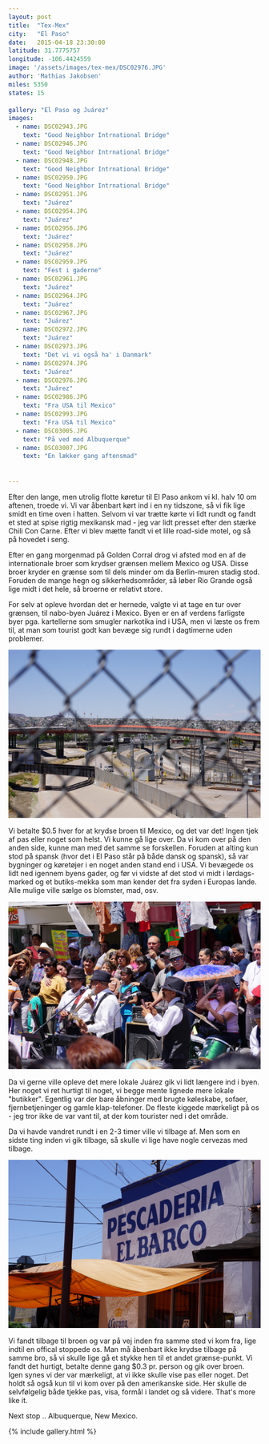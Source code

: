```yaml
---
layout: post
title:  "Tex-Mex"
city:   "El Paso"
date:   2015-04-18 23:30:00
latitude: 31.7775757
longitude: -106.4424559
image: '/assets/images/tex-mex/DSC02976.JPG'
author: 'Mathias Jakobsen'
miles: 5350
states: 15

gallery: "El Paso og Juárez"
images:
  - name: DSC02943.JPG
    text: "Good Neighbor Intrnational Bridge"
  - name: DSC02946.JPG
    text: "Good Neighbor Intrnational Bridge"
  - name: DSC02948.JPG
    text: "Good Neighbor Intrnational Bridge"
  - name: DSC02950.JPG
    text: "Good Neighbor Intrnational Bridge"
  - name: DSC02951.JPG
    text: "Juárez"
  - name: DSC02954.JPG
    text: "Juárez"
  - name: DSC02956.JPG
    text: "Juárez"
  - name: DSC02958.JPG
    text: "Juárez"
  - name: DSC02959.JPG
    text: "Fest i gaderne"
  - name: DSC02961.JPG
    text: "Juárez"
  - name: DSC02964.JPG
    text: "Juárez"
  - name: DSC02967.JPG
    text: "Juárez"
  - name: DSC02972.JPG
    text: "Juárez"
  - name: DSC02973.JPG
    text: "Det vi vi også ha' i Danmark"
  - name: DSC02974.JPG
    text: "Juárez"
  - name: DSC02976.JPG
    text: "Juárez"
  - name: DSC02986.JPG
    text: "Fra USA til Mexico"
  - name: DSC02993.JPG
    text: "Fra USA til Mexico"
  - name: DSC03005.JPG
    text: "På ved mod Albuquerque"
  - name: DSC03007.JPG
    text: "En lækker gang aftensmad"
  

---
```


Efter den lange, men utrolig flotte køretur til El Paso ankom vi kl. halv 10 om aftenen, troede vi. Vi var åbenbart kørt ind i en ny tidszone, så vi fik lige smidt en time oven i hatten. Selvom vi var trætte kørte vi lidt rundt og fandt et sted at spise rigtig mexikansk mad - jeg var lidt presset efter den stærke Chili Con Carne. Efter vi blev mætte fandt vi et lille road-side motel, og så på hovedet i seng.

Efter en gang morgenmad på Golden Corral drog vi afsted mod en af de internationale broer som krydser grænsen mellem Mexico og USA. Disse broer kryder en grænse som til dels minder om da Berlin-muren stadig stod. Foruden de mange hegn og sikkerhedsområder, så løber Rio Grande også lige midt i det hele, så broerne er relativt store. 

For selv at opleve hvordan det er hernede, valgte vi at tage en tur over grænsen, til nabo-byen Juárez i Mexico. Byen er en af verdens farligste byer pga. kartellerne som smugler narkotika ind i USA, men vi læste os frem til, at man som tourist godt kan bevæge sig rundt i dagtimerne uden problemer.

![Broen der forbinder de to lande](/assets/images/tex-mex/DSC02948.JPG)

Vi betalte $0.5 hver for at krydse broen til Mexico, og det var det! Ingen tjek af pas eller noget som helst. Vi kunne gå lige over. Da vi kom over på den anden side, kunne man med det samme se forskellen. Foruden at alting kun stod på spansk (hvor det i El Paso står på både dansk og spansk), så var bygninger og køretøjer i en noget anden stand end i USA. Vi bevægede os lidt ned igennem byens gader, og før vi vidste af det stod vi midt i lørdags-marked og et butiks-mekka som man kender det fra syden i Europas lande. Alle mulige ville sælge os blomster, mad, osv.

![Gang i Juárez](/assets/images/tex-mex/DSC02959.JPG)

Da vi gerne ville opleve det mere lokale Juárez gik vi lidt længere ind i byen. Her noget vi ret hurtigt til noget, vi begge mente lignede mere lokale "butikker". Egentlig var der bare åbninger med brugte køleskabe, sofaer, fjernbetjeninger og gamle klap-telefoner. De fleste kiggede mærkeligt på os - jeg tror ikke de var vant til, at der kom tourister ned i det område.

Da vi havde vandret rundt i en 2-3 timer ville vi tilbage af. Men som en sidste ting inden vi gik tilbage, så skulle vi lige have nogle cervezas med tilbage. 

![Hurra for 18 års grænse ved køb af øl i Mexico](/assets/images/tex-mex/DSC02972.JPG)

Vi fandt tilbage til broen og var på vej inden fra samme sted vi kom fra, lige indtil en offical stoppede os. Man må åbenbart ikke krydse tilbage på samme bro, så vi skulle lige gå et stykke hen til et andet grænse-punkt. Vi fandt det hurtigt, betalte denne gang $0.3 pr. person og gik over broen. Igen synes vi der var mærkeligt, at vi ikke skulle vise pas eller noget. Det holdt så også kun til vi kom over på den amerikanske side. Her skulle de selvfølgelig både tjekke pas, visa, formål i landet og så videre. That's more like it.

Next stop .. Albuquerque, New Mexico.

{% include gallery.html %}






